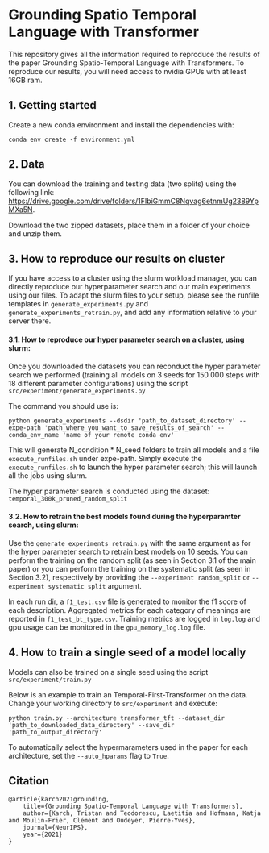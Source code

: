 # Grounding Spatio Temporal Language with Transformer

This repository gives all the information required to reproduce the results of the paper Grounding Spatio-Temporal Language with Transformers. To reproduce our results, you will need access to nvidia GPUs with at least 16GB ram. 


## 1. Getting started

Create a new conda environment and install the dependencies with:
```
conda env create -f environment.yml
```

## 2. Data

You can download the training and testing data (two splits) using the following link: https://drive.google.com/drive/folders/1FIbiGmmC8Nqvag6etnmUg2389YpMXa5N.

Download the two zipped datasets, place them in a folder of your choice and unzip them.

## 3. How to reproduce our results on cluster

If you have access to a cluster using the slurm workload manager, you can directly reproduce our hyperparameter search and our main experiments using our files. To adapt the slurm files to your setup, please see the runfile templates in `generate_experiments.py` and `generate_experiments_retrain.py`, and add any information relative to your server there.

#### 3.1. How to reproduce our hyper parameter search on a cluster, using slurm:

Once you downloaded the datasets you can reconduct the hyper parameter search we performed (training all models on 3 seeds for 150 000 steps with 18 different parameter configurations) using the script ```src/experiment/generate_experiments.py```

The command you should use is:
```
python generate_experiments --dsdir 'path_to_dataset_directory' --expe-path 'path_where_you_want_to_save_results_of_search' --conda_env_name 'name of your remote conda env'
```
This will generate N_condition * N_seed folders to train all models and a file ```execute_runfiles.sh``` under expe-path. Simply execute the ```execute_runfiles.sh``` to launch the hyper parameter search; this will launch all the jobs using slurm.

The hyper parameter search is conducted using the dataset: ```temporal_300k_pruned_random_split```


#### 3.2. How to retrain the best models found during the hyperparamter search, using slurm:

Use the ```generate_experiments_retrain.py``` with the same argument as for the hyper parameter search to retrain best models on 10 seeds. You can perform the training on the random split (as seen in Section 3.1 of the main paper) or you can perform the training on the systematic split (as seen in Section 3.2), respectively by providing the ```--experiment random_split``` or ```--experiment systematic split``` argument.

In each run dir, a ```f1_test.csv``` file is generated to monitor the f1 score of each description. Aggregated metrics for each category of meanings are reported in ```f1_test_bt_type.csv```. Training metrics are logged in ```log.log``` and gpu usage can be monitored in the ```gpu_memory_log.log``` file.


## 4. How to train a single seed of a model locally

Models can also be trained on a single seed using the script ```src/experiment/train.py```

Below is an example to train an Temporal-First-Transformer on the data.
Change your working directory to `src/experiment` and execute:

```
python train.py --architecture transformer_tft --dataset_dir 'path_to_downloaded_data_directory' --save_dir 'path_to_output_directory'
```

To automatically select the hypermarameters used in the paper for each architecture, set the `--auto_hparams` flag to `True`.

## Citation

```
@article{karch2021grounding,
	title={Grounding Spatio-Temporal Language with Transformers},
	author={Karch, Tristan and Teodorescu, Laetitia and Hofmann, Katja and Moulin-Frier, Clément and Oudeyer, Pierre-Yves},
	journal={NeurIPS},
	year={2021}
}
```
